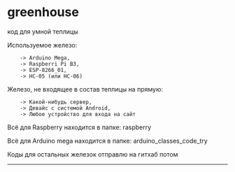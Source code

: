 # greenhouse

код для умной теплицы

Используемое железо:
        
        -> Arduino Mega,
        -> Raspberri Pi B3,
        -> ESP-8266_01,
        -> HC-05 (или HC-06)


Железо, не входящее в состав теплицы на прямую:
        
        -> Какой-нибудь сервер,
        -> Девайс с системой Android,
        -> Любое устройство для входа на сайт


Всё для Raspberry находится в папке: raspberry

Всё для Arduino mega находится в папке: arduino_classes_code_try

Коды для остальных железок отправлю на гитхаб потом


----------------------------------------------------------------------------------
